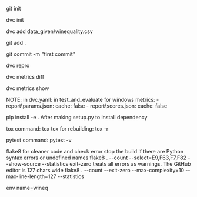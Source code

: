 git init

dvc init

dvc add data_given/winequality.csv

git add .

git commit -m "first commit"

dvc repro

dvc metrics diff

dvc metrics show

NOTE:
in dvc.yaml:
in test_and_evaluate for windows 
metrics:
    - report\params.json:
        cache: false
    - report\scores.json:
        cache: false

pip install -e . After making setup.py to install dependency        

tox command:
tox
tox for rebuilding:
tox -r

pytest command:
pytest -v

flake8 for cleaner code and check error
     stop the build if there are Python syntax errors or undefined names
    flake8 . --count --select=E9,F63,F7,F82 --show-source --statistics
    exit-zero treats all errors as warnings. The GitHub editor is 127 chars wide
     flake8 . --count --exit-zero --max-complexity=10 --max-line-length=127 --statistics

env name=wineq